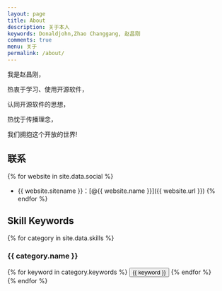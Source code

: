 ```yaml
---
layout: page
title: About
description: 关于本人
keywords: Donaldjohn,Zhao Changgang, 赵昌刚
comments: true
menu: 关于
permalink: /about/
---
```


我是赵昌刚，

热衷于学习、使用开源软件，

认同开源软件的思想，

热忱于传播理念，

我们拥抱这个开放的世界!

## 联系

{% for website in site.data.social %}
* {{ website.sitename }}：[@{{ website.name }}]({{ website.url }})
{% endfor %}

## Skill Keywords

{% for category in site.data.skills %}
### {{ category.name }}
<div class="btn-inline">
{% for keyword in category.keywords %}
<button class="btn btn-outline" type="button">{{ keyword }}</button>
{% endfor %}
</div>
{% endfor %}
